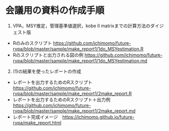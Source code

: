 # 会議用の資料の作成手順

1. VPA，MSY推定，管理基準値選択，kobe II matrixまでの計算方法のダイジェスト版
- Rのみのスクリプト https://github.com/ichimomo/future-rvpa/blob/master/sample/make_report1/1do_MSYestimation.R
- Rのスクリプトと出力される図の例 https://github.com/ichimomo/future-rvpa/blob/master/sample/make_report1/1do_MSYestimation.md

2. (1)の結果を使ったレポートの作成
- レポートを出力するためのRスクリプト　https://github.com/ichimomo/future-rvpa/blob/master/sample/make_report1/2make_report.R
- レポートを出力するためのRスクリプト＋出力例　https://github.com/ichimomo/future-rvpa/blob/master/sample/make_report1/2make_report.md
- レポート完成イメージ　https://ichimomo.github.io/future-rvpa/make_report.html
